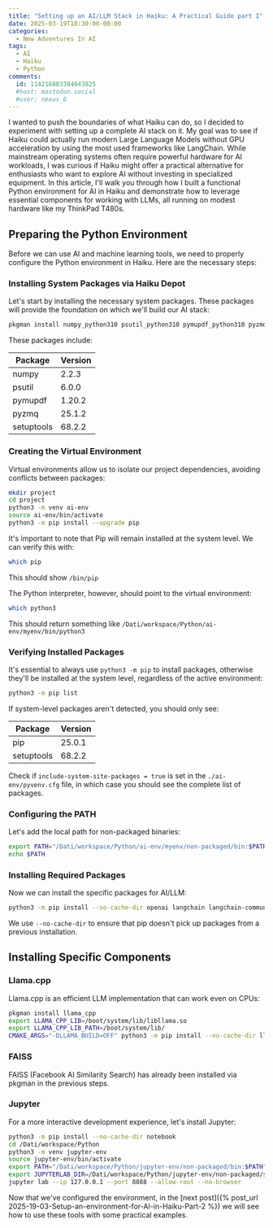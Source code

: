 ```yaml
---
title: "Setting up an AI/LLM Stack in Haiku: A Practical Guide part I"
date: 2025-03-19T18:30:00-00:00
categories:
  - New Adventures In AI
tags:
  - AI
  - Haiku
  - Python
comments:
  id: 114216883384643825
  #host: mastodon.social
  #user: nexus_6
---
```


I wanted to push the boundaries of what Haiku can do, so I decided to experiment with setting up a complete AI stack on it. My goal was to see if Haiku could actually run modern Large Language Models without GPU acceleration by using the most used frameworks like LangChain. While mainstream operating systems often require powerful hardware for AI workloads, I was curious if Haiku might offer a practical alternative for enthusiasts who want to explore AI without investing in specialized equipment. In this article, I'll walk you through how I built a functional Python environment for AI in Haiku and demonstrate how to leverage essential components for working with LLMs, all running on modest hardware like my ThinkPad T480s.

## Preparing the Python Environment

Before we can use AI and machine learning tools, we need to properly configure the Python environment in Haiku. Here are the necessary steps:

### Installing System Packages via Haiku Depot

Let's start by installing the necessary system packages. These packages will provide the foundation on which we'll build our AI stack:

```bash
pkgman install numpy_python310 psutil_python310 pymupdf_python310 pyzmq_python310 setuptools_python310 faiss_python310

```

These packages include:

| Package | Version |
| --- | --- |
| numpy | 2.2.3 |
| psutil | 6.0.0 |
| pymupdf | 1.20.2 |
| pyzmq | 25.1.2 |
| setuptools | 68.2.2 |

### Creating the Virtual Environment

Virtual environments allow us to isolate our project dependencies, avoiding conflicts between packages:

```bash
mkdir project
cd project
python3 -m venv ai-env
source ai-env/bin/activate
python3 -m pip install --upgrade pip

```

It's important to note that Pip will remain installed at the system level. We can verify this with:

```bash
which pip

```

This should show `/bin/pip`

The Python interpreter, however, should point to the virtual environment:

```bash
which python3
```

This should return something like `/Dati/workspace/Python/ai-env/myenv/bin/python3`

### Verifying Installed Packages

It's essential to always use `python3 -m pip` to install packages, otherwise they'll be installed at the system level, regardless of the active environment:

```bash
python3 -m pip list
```

If system-level packages aren't detected, you should only see:

| Package | Version |
| --- | --- |
| pip | 25.0.1 |
| setuptools | 68.2.2 |

Check if `include-system-site-packages = true` is set in the `./ai-env/pyvenv.cfg` file, in which case you should see the complete list of packages.

### Configuring the PATH

Let's add the local path for non-packaged binaries:

```bash
export PATH="/Dati/workspace/Python/ai-env/myenv/non-packaged/bin:$PATH"
echo $PATH
```

### Installing Required Packages

Now we can install the specific packages for AI/LLM:

```bash
python3 -m pip install --no-cache-dir openai langchain langchain-community langchain-openai
```

We use `--no-cache-dir` to ensure that pip doesn't pick up packages from a previous installation.

## Installing Specific Components

### Llama.cpp

Llama.cpp is an efficient LLM implementation that can work even on CPUs:

```bash
pkgman install llama_cpp
export LLAMA_CPP_LIB=/boot/system/lib/libllama.so
export LLAMA_CPP_LIB_PATH=/boot/system/lib/
CMAKE_ARGS="-DLLAMA_BUILD=OFF" python3 -m pip install --no-cache-dir llama-cpp-python
```

### FAISS

FAISS (Facebook AI Similarity Search) has already been installed via pkgman in the previous steps.

### Jupyter

For a more interactive development experience, let's install Jupyter:

```bash
python3 -m pip install --no-cache-dir notebook
cd /Dati/workspace/Python
python3 -m venv jupyter-env
source jupyter-env/bin/activate
export PATH="/Dati/workspace/Python/jupyter-env/non-packaged/bin:$PATH"
export JUPYTERLAB_DIR=/Dati/workspace/Python/jupyter-env/non-packaged/share/jupyter/lab
jupyter lab --ip 127.0.0.1 --port 8888 --allow-root --no-browser
```

Now that we've configured the environment, in the [next post]({% post_url 2025-19-03-Setup-an-environment-for-AI-in-Haiku-Part-2 %}) we will see how to use these tools with some practical examples.